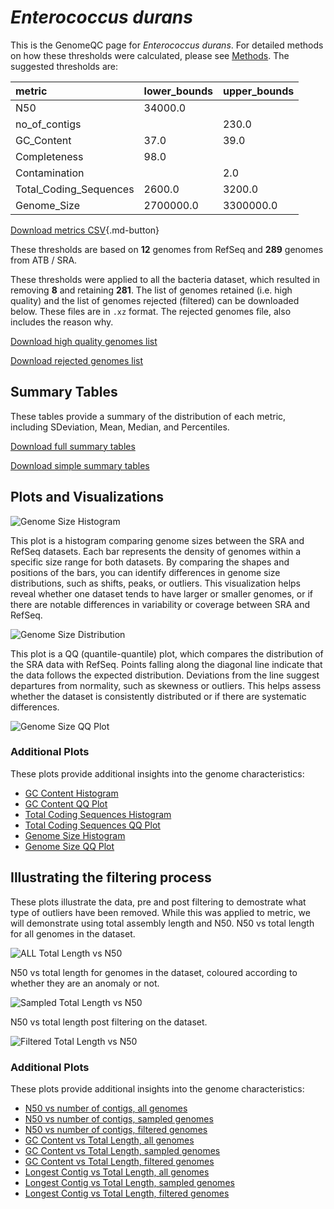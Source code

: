# *Enterococcus durans*

This is the GenomeQC page for *Enterococcus durans*. For detailed methods on how these thresholds were calculated, please see [Methods](../../methods.md).
The suggested thresholds are: 

| metric                 | lower_bounds   | upper_bounds   |
|:-----------------------|:---------------|:---------------|
| N50                    | 34000.0        |                |
| no_of_contigs          |                | 230.0          |
| GC_Content             | 37.0           | 39.0           |
| Completeness           | 98.0           |                |
| Contamination          |                | 2.0            |
| Total_Coding_Sequences | 2600.0         | 3200.0         |
| Genome_Size            | 2700000.0      | 3300000.0      |

[Download metrics CSV](Enterococcus_durans_metrics.csv){.md-button}


These thresholds are based on **12** genomes from RefSeq and **289** genomes from ATB / SRA.

These thresholds were applied to all the bacteria dataset, which resulted in removing **8** and retaining **281**.
The list of genomes retained (i.e. high quality) and the list of genomes rejected (filtered) can be downloaded below. These files are in `.xz` format. The rejected genomes file, also includes the reason why.

[Download high quality genomes list](Enterococcus_durans_high_quality_genomes.csv.xz)


[Download rejected genomes list](Enterococcus_durans_filtered_out_genomes.csv.xz)



## Summary Tables
These tables provide a summary of the distribution of each metric, including SDeviation, Mean, Median, and Percentiles.

[Download full summary tables](summary.csv)

[Download simple summary tables](selected_summary.csv)

## Plots and Visualizations

![Genome Size Histogram](Genome_Size_refseq_histogram_kde.png)

This plot is a histogram comparing genome sizes between the SRA and RefSeq datasets. Each bar represents the density of genomes within a specific size range for both datasets. By comparing the shapes and positions of the bars, you can identify differences in genome size distributions, such as shifts, peaks, or outliers. This visualization helps reveal whether one dataset tends to have larger or smaller genomes, or if there are notable differences in variability or coverage between SRA and RefSeq.

![Genome Size Distribution](Genome_Size_refseq_histogram_kde.png)

This plot is a QQ (quantile-quantile) plot, which compares the distribution of the SRA data with RefSeq. Points falling along the diagonal line indicate that the data follows the expected distribution. Deviations from the line suggest departures from normality, such as skewness or outliers. This helps assess whether the dataset is consistently distributed or if there are systematic differences.

![Genome Size QQ Plot](Genome_Size_refseq_qqplot.png)

### Additional Plots

These plots provide additional insights into the genome characteristics:

- [GC Content Histogram](GC_Content_refseq_histogram_kde.png)
- [GC Content QQ Plot](GC_Content_refseq_qqplot.png)
- [Total Coding Sequences Histogram](Total_Coding_Sequences_refseq_histogram_kde.png)
- [Total Coding Sequences QQ Plot](Total_Coding_Sequences_refseq_qqplot.png)
- [Genome Size Histogram](Genome_Size_refseq_histogram_kde.png)
- [Genome Size QQ Plot](Genome_Size_refseq_qqplot.png)
## Illustrating the filtering process
These plots illustrate the data, pre and post filtering to demostrate what type of outliers have been removed. While this was applied to metric, we will demonstrate using total assembly length and N50.
N50 vs total length for all genomes in the dataset.

![ALL Total Length vs N50](Enterococcus_durans_all_total_length_N50.png)

N50 vs total length for genomes in the dataset, coloured according to whether they are an anomaly or not.

![Sampled Total Length vs N50](Enterococcus_durans_sample_total_length_N50.png)

N50 vs total length post filtering on the dataset.

![Filtered Total Length vs N50](Enterococcus_durans_filt_total_length_N50.png)

### Additional Plots

These plots provide additional insights into the genome characteristics:

- [N50 vs number of contigs, all genomes](Enterococcus_durans_all_N50_number.png)
- [N50 vs number of contigs, sampled genomes](Enterococcus_durans_sample_N50_number.png)
- [N50 vs number of contigs, filtered genomes](Enterococcus_durans_filt_N50_number.png)
- [GC Content vs Total Length, all genomes](Enterococcus_durans_all_total_length_GC_Content.png)
- [GC Content vs Total Length, sampled genomes](Enterococcus_durans_sample_total_length_GC_Content.png)
- [GC Content vs Total Length, filtered genomes](Enterococcus_durans_filt_total_length_GC_Content.png)
- [Longest Contig vs Total Length, all genomes](Enterococcus_durans_all_total_length_longest.png)
- [Longest Contig vs Total Length, sampled genomes](Enterococcus_durans_sample_total_length_longest.png)
- [Longest Contig vs Total Length, filtered genomes](Enterococcus_durans_filt_total_length_longest.png)
